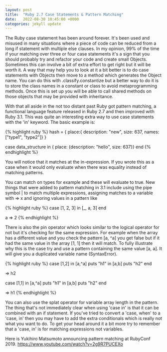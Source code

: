 ```yaml
---
layout: post
title:  "Ruby 2.7 Case Statements & Pattern Matching"
date:   2022-08-30 10:45:00 +0000
categories: jekyll update
---
```


The Ruby case statement has been around forever. It's been used and misused in many situations where a piece of code can be reduced from a long if statement with multiple else clauses. In my opinion, 99% of the time if your matching over three or four case statements it's a sign that you should probably try and refactor your code and create small Objects. Sometimes this can involve a bit of extra effort to get right but it will be worth it. A way that may help you to look at it a bit better is to do case statements with Objects then move to a method which generates the Object name. You can do this with .classify.constantize but a better way to do it is to store the class names in a constant or class to avoid metaprogramming methods. Once this is set up you will be able to call shared methods on those objects that may be provided with inheritance.

With that all aside in the not too distant past Ruby got pattern matching, a functional language feature released in Ruby 2.7 and then improved with Ruby 3.1. This was quite an interesting extra way to use case statements with the 'in' keyword. The basic example is:

{% highlight ruby %}
hash = { place:{ description: "new", size: 637,  names: ["type1", "type2"]} }

case data_structure
  in { place: {description: "hello", size: 637}}
end
{% endhighlight %}

You will notice that it matches at the in-expression. If you wrote this as a case when it would only evaluate when there was equality instead of matching patterns.

You can match on types for example and these will evaluate to true. New things that were added to pattern matching in 3.1 include using the pipe symbol | to match multiple expressions, assigning matches to a variable with => x and ignoring values in a pattern like

{% highlight ruby %}
  case [1, 2, 3]
    in [_, a, 3]
  end

  a => 2
{% endhighlight %}

There is also the pin operator which looks similar to the logical operator for not but it's checking for the same expression. For example when the array has a different value and you check the pattern [a, ^a] you get false but if it had the same value in the array [1, 1] then it will match. To fully illustrate why this is the case try and use a pattern containing the same value [a, a]. It will give you a duplicated variable name (SyntaxError).

{% highlight ruby %}
  case [1,2]
    in [a,^a]
      puts "h1"
    in [a,b]
      puts "h2"
   end

=> h2

  case [1,1]
    in [a,^a]
      puts "h1"
    in [a,b]
      puts "h2"
    end

=> h1
{% endhighlight %}

You can also use the splat operator for variable array length in the pattern. The thing that's not immediately clear when using 'case in' is that it can be combined with an if statement. If you've tried to convert a 'case, when' to a 'case, in' then you may have to add the extra conditionals which is really not what you want to do. To get your head around it a bit more try to remember that a 'case, in' is for matching expressions not variables.

Here is Yukihiro Matsumoto announcing pattern matching at RubyConf 2019.
https://www.youtube.com/watch?v=2g9R7PUCEXo
